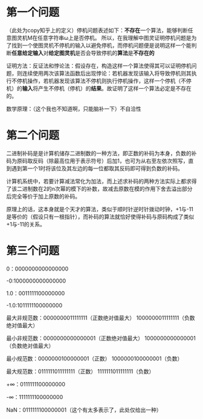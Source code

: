 # 第一个问题
（此处为copy知乎上的定义）停机问题表述如下：**不存在**一个算法，能够判断任意图灵机Μ在任意字符串ω上是否停机。
所以，在我理解中图灵证明停机问题是为了找到一个使图灵机不停机的输入以避免停机，而停机问题便是说明这样一个能判断**任意给定输入**对**给定图灵机**是否会导致停机的**算法**是**不存在的**

证明方法：反证法和悖论法：假设存在，构造这样一个算法使得其可以证明停机问题，则连续使用两次该算法函数后出现悖论：若机器发现该输入将导致停机则其执行不停机操作，若机器发现该算法不停机则执行停机操作，这样一个停机（不停机）的**输入**将产生不停机（停机）的**结果**。故证明了这样一个算法必定是不存在的。
  
数学原理：（这个我也不知道啊，只能脑补一下）不自洽性

# 第二个问题
  二进制补码是是计算机储存二进制数的一种方法，即正数的补码为本身，负数的补码为原码取反码（除最高位用于表示符号）后加1，也可为从右至左依次照写，直到遇到第一个1时将该位及其左边的每一位都取其反码即可得到负数的补码。
  
   计算机系统中，若要计算减法常化为加法，而上述求补码的两种方法实际上都求得了该二进制数在2的n次幂的模下的补数，故减去原数在模的作用下舍去溢出部分后完全等价于加上原数的补码。
   
   原理上的话，这本身就是个天才的算法，类似于顺时针逆时针拨动时钟，+1与-11是等价的（假设只有一根指针），而补码的算法就恰好使得补码与原码构成了类似+1与-11的关系。
   
# 第三个问题
0：0000000000000000

-0:1000000000000000

1.0：0011111100000000

-1.0:1011111100000000

最大非规范数：0000000011111111（正数绝对值最大）    1000000011111111（负数绝对值最大）

最小非规范数：0000000000000001（正数绝对值最大）    1000000000000001（负数绝对值最大）

最小规范数：0000000100000001（正数）    1000000100000001（负数）

最大规范数：0111111011111111（正数）    1111111011111111（负数）

+∞：0111111100000000

-∞：1111111100000000

NaN：0111111100000001（这个有太多表示了，此处仅给出一种）

